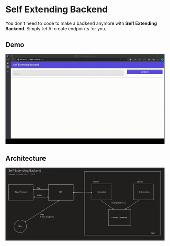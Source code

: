 # Self Extending Backend

You don't need to code to make a backend anymore with **Self Extending Backend**.
Simply let AI create endpoints for you.

## Demo
![demo gif](md-resources/Demo.gif)

## Architecture
![Architecture png](md-resources/ArchitectureDiagram.png)